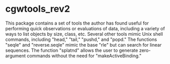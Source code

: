 cgwtools_rev2
=============

This package contains a set of tools the author has found useful for performing quick observations or evaluations of data, including a variety of ways to list objects by size, class, etc. Several other tools mimic Unix shell commands, including "head," "tail," "pushd," and "popd." The functions "seqle" and "reverse.seqle" mimic the base "rle" but can search for linear sequences. The function "splatnd" allows the user to generate zero-argument commands without the need for "makeActiveBinding." 


